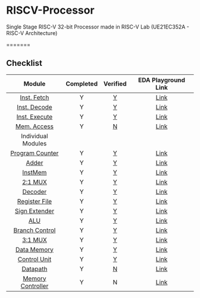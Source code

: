 # RISCV-Processor
Single Stage RISC-V 32-bit Processor made in RISC-V Lab (UE21EC352A - RISC-V Architecture)

=======
## Checklist

| Module | Completed | Verified | EDA Playground Link |
| :------: | :-: | :-: | :----: |
| [Inst. Fetch](src/IF.sv) | Y | [Y](testbench/tb_IF.sv) | [Link](https://edaplayground.com/x/r3zg) |
| [Inst. Decode](src/ID.sv) | Y | [Y](testbench/tb_ID.sv) | [Link](https://edaplayground.com/x/Xwvw) |
| [Inst. Execute](src/IE.sv) | Y | [Y](testbench/tb_IE.sv) | [Link](https://edaplayground.com/x/CnWQ) |
| [Mem. Access](src/MA.sv) | Y | [N]() | [Link]() |
| Individual Modules | | | |
| [Program Counter](src/pc.sv) | Y | [Y](testbench/tb_pc.sv) | [Link](https://edaplayground.com/x/WcD9) |
| [Adder](src/adder.sv) | Y | [Y](testbench/tb_adder.sv) | [Link](https://edaplayground.com/x/gt_U) |
| [InstMem](src/InstMem.sv) | Y | [Y](testbench/tb_InstMem.sv)| [Link](https://edaplayground.com/x/GLpz) |
| [2:1 MUX](src/mux21.sv) | Y | [Y](testbench/tb_mux21.sv) | [Link](https://edaplayground.com/x/p8Cz) |
| [Decoder](src/decoder.sv) | Y | [Y](testbench/tb_decoder.sv) |  [Link](https://edaplayground.com/x/Nas8) |
| [Register File](src/RegisterFile.sv) | Y | [Y](testbench/tb_RegisterFile.sv) | [Link](https://edaplayground.com/x/uuSe) |
| [Sign Extender](src/SignExtender.sv) | Y | [Y](testbench/tb_SignExtender.sv) | [Link](https://edaplayground.com/x/scsg) |
| [ALU](src/ALU.sv) | Y | [Y](testbench/tb_ALU.sv) | [Link](https://edaplayground.com/x/UEmr) |
| [Branch Control](src/branch_control.sv) | Y | [Y](testbench/tb_branch_control.sv) | [Link](https://edaplayground.com/x/AxsV) |
| [3:1 MUX](src/mux31.sv) | Y | [Y](testbench/tb_mux31.sv) | [Link](https://edaplayground.com/x/naRb) |
| [Data Memory](src/DataMem.sv) | Y | [Y](testbench/tb_DataMem.sv) | [Link](https://edaplayground.com/x/Nm7W) |
| [Control Unit](src/controller.sv) | Y | [Y](testbench/tb_controller.sv) | [Link](https://edaplayground.com/x/P9iS) |
| [Datapath](src/datapath.sv) | Y | [N]() | [Link]() |
| [Memory Controller](src/mem_controller.sv) | Y | N | [Link]() |

